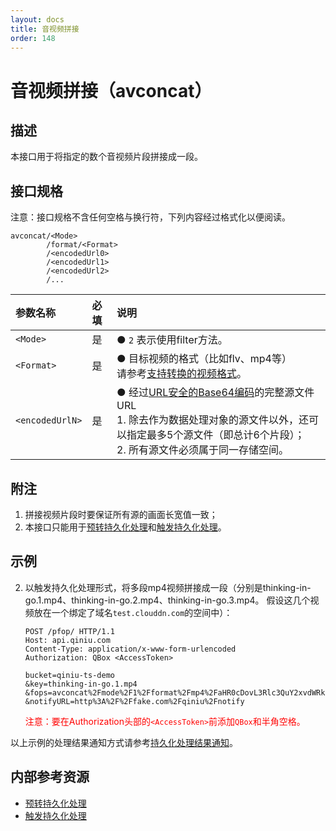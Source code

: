 ```yaml
---
layout: docs
title: 音视频拼接
order: 148
---
```


<a id="avconcat"></a>
# 音视频拼接（avconcat）

<a id="avconcat-description"></a>
## 描述

本接口用于将指定的数个音视频片段拼接成一段。

<a id="avconcat-specification"></a>
## 接口规格

注意：接口规格不含任何空格与换行符，下列内容经过格式化以便阅读。  

```
avconcat/<Mode>
        /format/<Format>
        /<encodedUrl0>
        /<encodedUrl1>
        /<encodedUrl2>
        /...
```

参数名称                | 必填 | 说明
:---------------------- | :--- | :---------------------------------------------------------------
`<Mode>`                | 是   | ● `2` 表示使用filter方法。
`<Format>`              | 是   | ● 目标视频的格式（比如flv、mp4等）<br>请参考[支持转换的视频格式](http://ffmpeg.org/general.html#File-Formats)。
`<encodedUrlN>`         | 是   | ● 经过[URL安全的Base64编码][urlsafeBase64Href]的完整源文件URL<br>1. 除去作为数据处理对象的源文件以外，还可以指定最多5个源文件（即总计6个片段）；<br>2. 所有源文件必须属于同一存储空间。

<a id="avconcat-remarks"></a>
## 附注

1. 拼接视频片段时要保证所有源的画面长宽值一致；
2. 本接口只能用于[预转持久化处理][persistentOpsHref]和[触发持久化处理][pfopHref]。

<a id="avconcat-samples"></a>
## 示例

2. 以触发持久化处理形式，将多段mp4视频拼接成一段（分别是thinking-in-go.1.mp4、thinking-in-go.2.mp4、thinking-in-go.3.mp4。 假设这几个视频放在一个绑定了域名`test.clouddn.com`的空间中）：  

	```
    POST /pfop/ HTTP/1.1
    Host: api.qiniu.com
    Content-Type: application/x-www-form-urlencoded
    Authorization: QBox <AccessToken>

    bucket=qiniu-ts-demo
    &key=thinking-in-go.1.mp4
    &fops=avconcat%2Fmode%2F1%2Fformat%2Fmp4%2FaHR0cDovL3Rlc3QuY2xvdWRkbi5jb20vdGhpbmtpbmctaW4tZ28uMi5tcDQ%3D%2FaHR0cDovL3Rlc3QuY2xvdWRkbi5jb20vdGhpbmtpbmctaW4tZ28uMy5tcDQ%3D
    &notifyURL=http%3A%2F%2Ffake.com%2Fqiniu%2Fnotify
	```

	<span style="color: red;">注意：要在Authorization头部的`<AccessToken>`前添加`QBox`和半角空格。</span>

以上示例的处理结果通知方式请参考[持久化处理结果通知][pfopNotificationHref]。  

<a id="avconcat-internal-resources"></a>
## 内部参考资源

- [预转持久化处理][persistentOpsHref]
- [触发持久化处理][pfopHref]

[persistentOpsHref]: http://developer.qiniu.com/docs/v6/api/reference/security/put-policy.html#put-policy-persistent-ops "预转持久化处理"
[pfopHref]:          http://developer.qiniu.com/docs/v6/api/reference/fop/pfop/pfop.html                                        "触发持久化处理"
[pfopNotificationHref]: http://developer.qiniu.com/docs/v6/api/reference/fop/pfop/pfop.html#pfop-notification                   "持久化处理结果通知"

[urlsafeBase64Href]: http://developer.qiniu.com/docs/v6/api/overview/appendix.html#urlsafe-base64 "URL安全的Base64编码"
